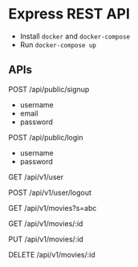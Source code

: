 # Express REST API

- Install `docker` and `docker-compose`
- Run `docker-compose up`


## APIs

POST /api/public/signup
- username
- email
- password
  
POST /api/public/login
- username
- password
  
GET /api/v1/user

POST /api/v1/user/logout

GET /api/v1/movies?s=abc

GET /api/v1/movies/:id

PUT /api/v1/movies/:id

DELETE /api/v1/movies/:id
